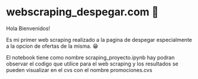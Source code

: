 # webscraping_despegar.com :white_heart:

Hola Bienvenidos!

Es mi primer web scraping realizado a la pagina de despegar especialmente a la opcion de ofertas de la misma. :grin:

El notebook tiene como nombre scraping_proyecto.ipynb hay podran observar el codigo que utilice para el web scraping y los resultados se pueden visualizar en el cvs con el nombre promociones.cvs

